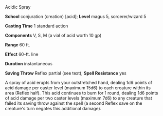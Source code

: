 Acidic Spray

**School** conjuration (creation) [acid]; **Level** magus 5, sorcerer/wizard 5

**Casting Time** 1 standard action

**Components** V, S, M (a vial of acid worth 10 gp)

**Range** 60 ft.

**Effect** 60-ft. line

**Duration** instantaneous

**Saving Throw** Reflex partial (see text); **Spell Resistance** yes

A spray of acid erupts from your outstretched hand, dealing 1d6 points of acid damage per caster level (maximum 15d6) to each creature within its area (Reflex half). This acid continues to burn for 1 round, dealing 1d6 points of acid damage per two caster levels (maximum 7d6) to any creature that failed its saving throw against the spell (a second Reflex save on the creature's turn negates this additional damage).

